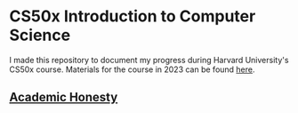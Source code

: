 # CS50x Introduction to Computer Science

I made this repository to document my progress during Harvard University's CS50x course. Materials for the course in 2023 can be found <a href="https://cs50.harvard.edu/x/2023">here</a>. 

<h2><a href="https://cs50.harvard.edu/x/2023/honesty/">Academic Honesty</a>


